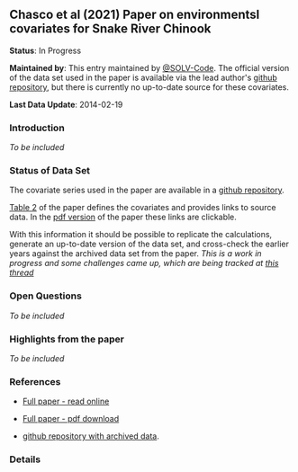 ## Chasco  et al (2021) Paper on environmentsl covariates for Snake River Chinook

**Status**: In Progress

**Maintained by**: This entry maintained by [@SOLV-Code](https://github.com/SOLV-Code). The official version of the data set used in the paper is available via the lead author's [github repository](https://github.com/bchasco/SAR_paper), but there is currently no up-to-date source for these covariates.

**Last Data Update**: 2014-02-19

### Introduction

*To be included*


### Status of Data Set

The covariate series used in the paper are available in a [github repository](https://github.com/bchasco/SAR_paper).

[Table 2](https://journals.plos.org/plosone/article/figure?id=10.1371/journal.pone.0246659.t002) of the paper defines the covariates and provides links to source data. In the [pdf version](https://journals.plos.org/plosone/article/file?id=10.1371/journal.pone.0246659&type=printable) of the paper these links are clickable. 

With this information it should be possible to replicate the calculations, generate an up-to-date version of the data set, and cross-check the earlier years against the archived data set from the paper. *This is a work in progress and some challenges came up, which are being tracked at [this thread](https://github.com/SOLV-Code/Open-Source-Env-Cov-PacSalmon/issues/74)*



### Open Questions 

*To be included*

### Highlights from the paper

*To be included*





### References

* [Full paper - read online](https://journals.plos.org/plosone/article?id=10.1371/journal.pone.0246659)

* [Full paper - pdf download](https://journals.plos.org/plosone/article/file?id=10.1371/journal.pone.0246659&type=printable)

* [github repository with archived data](https://github.com/bchasco/SAR_paper).


### Details


